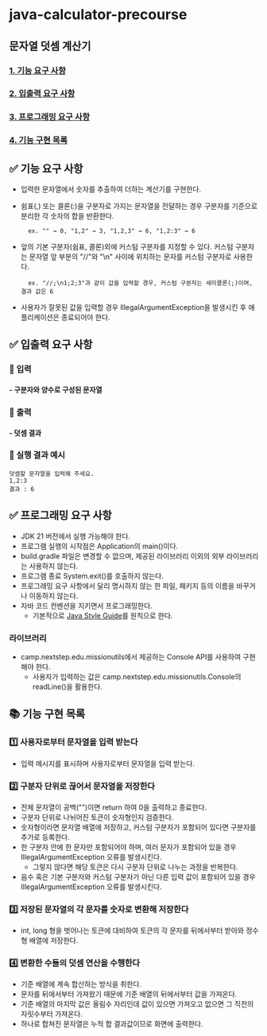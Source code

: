 # java-calculator-precourse

## 문자열 덧셈 계산기

### [1. 기능 요구 사항](#functional-requirements)

### [2. 입출력 요구 사항](#io-requirements)

### [3. 프로그래밍 요구 사항](#programming-requirements)

### [4. 기능 구현 목록](#implement-list)

## ✅ 기능 요구 사항 <a id="functional-requirements"></a>

- 입력한 문자열에서 숫자를 추출하여 더하는 계산기를 구현한다.
- 쉼표(,) 또는 콜론(:)을 구분자로 가지는 문자열을 전달하는 경우 구분자를 기준으로 분리한 각 숫자의 합을 반환한다.

        ex. "" → 0, "1,2" → 3, "1,2,3" → 6, "1,2:3" → 6

- 앞의 기본 구분자(쉼표, 콜론)외에 커스텀 구분자를 지정할 수 있다. 커스텀 구분자는 문자열 앞 부분의 "//"와 "\n" 사이에 위치하는 문자를 커스텀 구분자로 사용한다.

        ex. "//;\n1;2;3"과 같이 값을 입력할 경우, 커스텀 구분자는 세미콜론(;)이며, 결과 값은 6

- 사용자가 잘못된 값을 입력할 경우 IllegalArgumentException을 발생시킨 후 애플리케이션은 종료되어야 한다.

## ✅ 입출력 요구 사항 <a id="io-requirements"></a>

### 📍 **입력**

#### - 구분자와 양수로 구성된 문자열

### 📍 **출력**

#### - 덧셈 결과

### 📍 실행 결과 예시

    덧셈할 문자열을 입력해 주세요.
    1,2:3
    결과 : 6

## ✅ 프로그래밍 요구 사항 <a id="programming-requirements"></a>

- JDK 21 버전에서 실행 가능해야 한다.
- 프로그램 실행의 시작점은 Application의 main()이다.
- build.gradle 파일은 변경할 수 없으며, 제공된 라이브러리 이외의 외부 라이브러리는 사용하지 않는다.
- 프로그램 종료 System.exit()를 호출하지 않는다.
- 프로그래밍 요구 사항에서 달리 명시하지 않는 한 파일, 패키지 등의 이름을 바꾸거나 이동하지 않는다.
- 자바 코드 컨벤션을 지키면서 프로그래밍한다.
    - 기본적으로 [Java Style Guide](#https://github.com/woowacourse/woowacourse-docs/tree/main/styleguide/java)를 원칙으로 한다.

### 라이브러리

- camp.nextstep.edu.missionutils에서 제공하는 Console API를 사용하여 구현해야 한다.
    - 사용자가 입력하는 값은 camp.nextstep.edu.missionutils.Console의 readLine()을 활용한다.

## 📚 기능 구현 목록 <a id="implement-list"></a>

### 1️⃣ 사용자로부터 문자열을 입력 받는다

- 입력 메시지를 표시하며 사용자로부터 문자열을 입력 받는다.

### 2️⃣ 구분자 단위로 끊어서 문자열을 저장한다

- 전체 문자열이 공백("")이면 return 하여 0을 출력하고 종료한다.
- 구분자 단위로 나뉘어진 토큰이 숫자형인지 검증한다.
- 숫자형이라면 문자열 배열에 저장하고, 커스텀 구분자가 포함되어 있다면 구분자를 추가로 등록한다.
- 한 구분자 안에 한 문자만 포함되어야 하며, 여러 문자가 포함되어 있을 경우 IllegalArgumentException 오류를 발생시킨다.
    - 그렇지 않다면 해당 토큰은 다시 구분자 단위로 나누는 과정을 반복한다.
- 음수 혹은 기본 구분자와 커스텀 구분자가 아닌 다른 입력 값이 포함되어 있을 경우 IllegalArgumentException 오류를 발생시킨다.

### 3️⃣ 저장된 문자열의 각 문자를 숫자로 변환해 저장한다

- int, long 형을 벗어나는 토큰에 대비하여 토큰의 각 문자를 뒤에서부터 받아와 정수형 배열에 저장한다.

### 4️⃣ 변환한 수들의 덧셈 연산을 수행한다

- 기준 배열에 계속 합산하는 방식을 취한다.
- 문자를 뒤에서부터 가져왔기 때문에 기준 배열의 뒤에서부터 값을 가져온다.
- 기준 배열의 마지막 값은 올림수 자리인데 값이 있으면 가져오고 없으면 그 직전의 자릿수부터 가져온다.
- 하나로 합쳐진 문자열은 누적 합 결과값이므로 화면에 출력한다.



  

